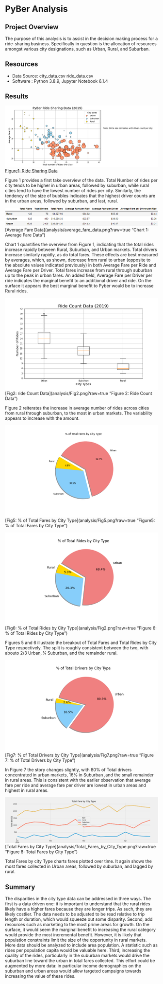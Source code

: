# PyBer Analysis
## Project Overview


The purpose of this analysis is to assist in the decision making process for a ride-sharing business.  Specifically in question is the allocation of resources amongst various city designations, such as Urban, Rural, and Suburban.



## Resources
- Data Source: city_data.csv
                        ride_data.csv
- Software : Python 3.8.9, Jupyter Notebook 6.1.4


## Results


![Fig1](analysis/Figure1.png)
[Figure1: Ride Sharing Data](analysis/Figure1.png?raw=true "Figure 1: Ride Sharing Data")

Figure 1 provides a first take overview of the data.  Total Number of rides per city tends to be higher in urban areas, followed by suburban, while rural cities tend to have the lowest number of rides per city.  Similarly, the tendency of the size of bubbles indicates that the highest driver counts are in the urban areas, followed by suburban, and last, rural.





![Chart 1: Average Fare Data](analysis/average_fare_data.png)
[Average Fare Data](analysis/average_fare_data.png?raw=true “Chart 1: Average Fare Data”)

Chart 1 quantifies the overview from Figure 1, indicating that the total rides increase rapidly between Rural, Suburban, and Urban markets.  Total drivers increase similarly rapidly, as do total fares.  These effects are best measured by averages, which, as shown, decrease from rural to urban (opposite to the absolute values indicated previously) in both Average Fare per Ride and Average Fare per Driver.  Total fares increase from rural through suburban up to the peak in urban fares.  An added field, Average Fare per Driver per ride indicates the marginal benefit to an additional driver and ride.  On the surface it appears the best marginal benefit to Pyber would be to increase Rural rides.




![Fig2](analysis/Fig2.png)
[Fig2: ride Count Data](analysis/Fig2.png?raw=true “Figure 2: Ride Count Data”)

Figure 2 reiterates the increase in average number of rides across cities from rural through suburban, to the most in urban markets.  The variability appears to increase with the amount.


![Fig5](analysis/Fig5.png)
[Fig5: % of Total Fares by City Type](analysis/Fig5.png?raw=true “Figure5: % of Total Fares by City Type”)







![Fig6](analysis/Fig6.png)
[Fig6: % of Total Rides by City Type](analysis/Fig2.png?raw=true “Figure 6: % of Total Rides by City Type”)

Figures 5 and 6 illustrate the breakout of Total Fares and Total Rides by City Type respectively.  The split is roughly consistent between the two, with abouto 2/3 Urban, ¼ Suburban, and the remainder rural.



![Fig7](analysis/Fig7.png)
[Fig7: % of Total Drivers by City Type](analysis/Fig7.png?raw=true “Figure 7: % of Total Drivers by City Type”)

In Figure 7 the story changes slightly, with 80% of Total drivers concentrated in urban markets, 16% in Suburban ,and the small remainder in rural areas.  This is consistent with the earlier observation that average fare per ride and average fare per driver are lowest in urban areas and highest in rural areas.




![Fig8:Total Fares by City Type](analysis/Total_Fares_by_City_Type.png)
[Total Fares by City Type](analysis/Total_Fares_by_City_Type.png?raw=true “Figure 8: Total Fares by City Type”)

Total Fares by city Type charts fares plotted over time.  It again shows the most fares collected in Urban areas, followed by suburban, and lagged by rural. 




## Summary
The disparities in the city type data can be addressed in three ways.  The first is a data driven one: it is important to understand that the rural rides likely have a higher fares because they are longer trips.  As such, they are likely costlier.  The data needs to be adjusted to be read relative to trip length or duration, which would squeeze out some disparity.
Second, add resources such as marketing to the most prime areas for growth.  On the surface, it would seem the marginal benefit to increasing the rural category would provide the most incremental benefit.  However, it is likely that population constraints limit the size of the opportunity in rural markets.  More data should be analyzed to include area population.  A statistic such as rides per population capita would be valuable here.
Third, increasing the quality of the rides, particularly in the suburban markets would drive the suburban line toward the urban in total fares collected.  This effort could be augmented by more data: in particular income demographics on the suburban and urban areas would allow targeted campaigns towards increasing the value of these rides.





